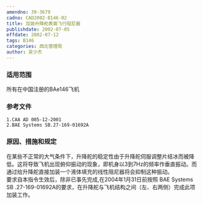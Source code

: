 ```yaml
---
amendno: 39-3679  
cadno: CAD2002-B146-02  
title: 加装升降舵表面飞行阻尼器  
publishdate: 2002-07-05  
effdate: 2002-07-12  
tags: B146  
categories: 西北管理局  
author: 吴少杰  
---
```

  
### 适用范围  
所有在中国注册的BAe146飞机  
  
<!--more-->  
### 参考文件  
    1.CAA AD 005-12-2001  
    2.BAE Systems SB.27-169-01692A  
  
### 原因、措施和规定  
在某些不正常的大气条件下，升降舵的稳定性由于升降舵伺服调整片结冰而被降低。这将导致飞机出现俯仰振动的现象，即机身以3到7Hz的频率作垂直振动。而通过给升降舵直接加装一个液体填充的线性阻尼器将会抑制这种振动。  
    要求自本指令生效后，除非已事先完成,在2004年1月31日前按照 BAE Systems SB .27-169-01692A的要求，在升降舵与飞机结构之间（左、右两侧）完成此项加装工作。  
